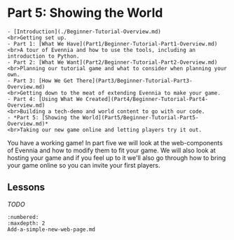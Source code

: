 # Part 5: Showing the World

```{sidebar} Beginner Tutorial Parts
- [Introduction](./Beginner-Tutorial-Overview.md)
<br>Getting set up.
- Part 1: [What We Have](Part1/Beginner-Tutorial-Part1-Overview.md)
<br>A tour of Evennia and how to use the tools, including an introduction to Python.
- Part 2: [What We Want](Part2/Beginner-Tutorial-Part2-Overview.md)
<br>Planning our tutorial game and what to consider when planning your own.
- Part 3: [How We Get There](Part3/Beginner-Tutorial-Part3-Overview.md)
<br>Getting down to the meat of extending Evennia to make your game.
- Part 4: [Using What We Created](Part4/Beginner-Tutorial-Part4-Overview.md)
<br>Building a tech-demo and world content to go with our code.
- *Part 5: [Showing the World](Part5/Beginner-Tutorial-Part5-Overview.md)*
<br>Taking our new game online and letting players try it out.
```

You have a working game! In part five we will look at the web-components of Evennia and how to modify them
to fit your game. We will also look at hosting your game and if you feel up to it we'll also go through how
to bring your game online so you can invite your first players.

## Lessons

_TODO_

```{toctree} 
:numbered:
:maxdepth: 2
Add-a-simple-new-web-page.md
```
